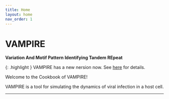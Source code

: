 ```yaml
---
title: Home
layout: home
nav_order: 1
---
```


# **VAMPIRE**
**Variation And Motif Pattern Identifying Tandem REpeat**

{: .highlight }
VAMPIRE has a new nersion now. See [here](https://github.com/VAMPIRE-HPC/VAMPIRE/releases/tag/v2.0.0) for details.


Welcome to the Cookbook of VAMPIRE!

VAMPIRE is a tool for simulating the dynamics of viral infection in a host cell.


----

[^1]: [It can take up to 10 minutes for changes to your site to publish after you push the changes to GitHub](https://docs.github.com/en/pages/setting-up-a-github-pages-site-with-jekyll/creating-a-github-pages-site-with-jekyll#creating-your-site).

[Just the Docs]: https://just-the-docs.github.io/just-the-docs/
[GitHub Pages]: https://docs.github.com/en/pages
[README]: https://github.com/just-the-docs/just-the-docs-template/blob/main/README.md
[Jekyll]: https://jekyllrb.com
[GitHub Pages / Actions workflow]: https://github.blog/changelog/2022-07-27-github-pages-custom-github-actions-workflows-beta/
[use this template]: https://github.com/just-the-docs/just-the-docs-template/generate
